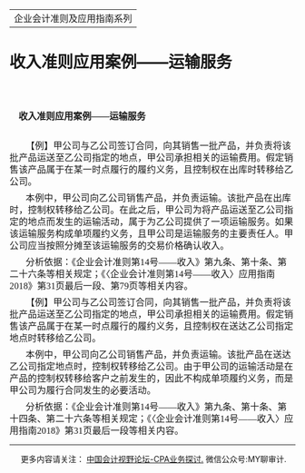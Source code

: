 ﻿<!DOCTYPE HTML PUBLIC "-//W3C//DTD HTML 4.0 Transitional//EN">
<HTML xmlns:o = "urn:schemas-microsoft-com:office:office"><HEAD><TITLE>收入准则应用案例——运输服务</TITLE>
<META content="text/html; charset=gb2312" http-equiv=Content-Type>
<META name=GENERATOR content="MSHTML 11.00.10570.1001"><LINK rel=stylesheet 
href="_template.css"></HEAD>
<BODY>
<DIV id=nsbanner>
<DIV id=bannerrow1>
<TABLE class=bannerparthead>
  <TBODY>
  <TR id=hdr>
    <TD class=runninghead noWrap>企业会计准则及应用指南系列</TD></TR></TBODY></TABLE></DIV>
<DIV id=titlerow>
<H1 class=dtH1>收入准则应用案例——运输服务</H1></DIV></DIV>
<DIV id=nstext><BR>
<H1 
style="MARGIN: 17pt 0cm 16.5pt; TEXT-INDENT: 12.05pt; mso-char-indent-count: 1.0"><A 
name=_Toc72425610></A><A name=_Toc11952166><SPAN 
style="mso-bookmark: _Toc72425610"><SPAN 
style="FONT-SIZE: 12pt; FONT-FAMILY: 宋体; LINE-HEIGHT: 240%; mso-ascii-font-family: Calibri; mso-ascii-theme-font: minor-latin; mso-fareast-theme-font: minor-fareast; mso-hansi-font-family: Calibri; mso-hansi-theme-font: minor-latin; mso-bidi-font-family: 黑体">收入准则应用案例</SPAN></SPAN></A><SPAN 
style="mso-bookmark: _Toc11952166"><SPAN 
style="mso-bookmark: _Toc72425610"><SPAN lang=EN-US 
style="FONT-SIZE: 12pt; LINE-HEIGHT: 240%; mso-bidi-font-family: 黑体"><FONT 
face=Calibri>——</FONT></SPAN></SPAN></SPAN><SPAN 
style="mso-bookmark: _Toc11952166"><SPAN 
style="mso-bookmark: _Toc72425610"><SPAN 
style="FONT-SIZE: 12pt; FONT-FAMILY: 宋体; LINE-HEIGHT: 240%; mso-ascii-font-family: Calibri; mso-ascii-theme-font: minor-latin; mso-fareast-theme-font: minor-fareast; mso-hansi-font-family: Calibri; mso-hansi-theme-font: minor-latin; mso-bidi-font-family: 黑体">运输服务</SPAN></SPAN></SPAN><FONT 
size=6><FONT face=Calibri> <SPAN 
lang=EN-US><o:p></o:p></SPAN></FONT></FONT></H1>
<P class=MsoBodyText 
style="MARGIN: 0cm 0cm 6pt; LINE-HEIGHT: 150%; TEXT-INDENT: 21.4pt; mso-char-indent-count: 2.0"><A 
name=_Hlk54126218><SPAN 
style="FONT-FAMILY: 宋体; LETTER-SPACING: 0.1pt; mso-ascii-theme-font: major-fareast; mso-fareast-theme-font: major-fareast; mso-hansi-theme-font: major-fareast"><FONT 
size=3>【例】甲公司与乙公司签订合同，向其销售一批产品，并负责将该批产品运送至乙公司指定的地点，甲公司承担相关的运输费用。假定销售该产品属于在某一时点履行的履约义务，且控制权在出库时转移给乙公司。<SPAN 
lang=EN-US><o:p></o:p></SPAN></FONT></SPAN></A></P>
<P class=MsoBodyText 
style="MARGIN: 0cm 0cm 6pt; LINE-HEIGHT: 150%; TEXT-INDENT: 21.4pt; mso-char-indent-count: 2.0"><SPAN 
style="mso-bookmark: _Hlk54126218"><SPAN 
style="FONT-FAMILY: 宋体; LETTER-SPACING: 0.1pt; mso-ascii-theme-font: major-fareast; mso-fareast-theme-font: major-fareast; mso-hansi-theme-font: major-fareast"><FONT 
size=3>本例中，甲公司向乙公司销售产品，并负责运输。该批产品在出库时，控制权转移给乙公司。在此之后，甲公司为将产品运送至乙公司指定的地点而发生的运输活动，属于为乙公司提供了一项运输服务。如果该运输服务构成单项履约义务，且甲公司是运输服务的主要责任人。甲公司应当按照分摊至该运输服务的交易价格确认收入。<SPAN 
lang=EN-US><o:p></o:p></SPAN></FONT></SPAN></SPAN></P>
<P class=MsoBodyText 
style="MARGIN: 0cm 0cm 6pt; LINE-HEIGHT: 150%; TEXT-INDENT: 21.4pt; mso-char-indent-count: 2.0"><SPAN 
style="mso-bookmark: _Hlk54126218"><SPAN 
style="FONT-FAMILY: 宋体; LETTER-SPACING: 0.1pt; mso-ascii-theme-font: major-fareast; mso-fareast-theme-font: major-fareast; mso-hansi-theme-font: major-fareast"><FONT 
size=3>分析依据：《企业会计准则第<SPAN lang=EN-US>14</SPAN>号<SPAN 
lang=EN-US>——</SPAN>收入》第九条、第十条、第二十六条等相关规定；《〈企业会计准则第<SPAN 
lang=EN-US>14</SPAN>号<SPAN lang=EN-US>——</SPAN>收入〉应用指南<SPAN 
lang=EN-US>2018</SPAN>》第<SPAN lang=EN-US>31</SPAN>页最后一段、第<SPAN 
lang=EN-US>79</SPAN>页等相关内容。<SPAN 
lang=EN-US><o:p></o:p></SPAN></FONT></SPAN></SPAN></P>
<P class=MsoBodyText 
style="MARGIN: 0cm 0cm 6pt; LINE-HEIGHT: 150%; TEXT-INDENT: 21.4pt; mso-char-indent-count: 2.0"><SPAN 
style="mso-bookmark: _Hlk54126218"><SPAN 
style="FONT-FAMILY: 宋体; LETTER-SPACING: 0.1pt; mso-ascii-theme-font: major-fareast; mso-fareast-theme-font: major-fareast; mso-hansi-theme-font: major-fareast"><FONT 
size=3>【例】甲公司与乙公司签订合同，向其销售一批产品，并负责将该批产品运送至乙公司指定的地点，甲公司承担相关的运输费用。假定销售该产品属于在某一时点履行的履约义务，且控制权在送达乙公司指定地点时转移给乙公司。<SPAN 
lang=EN-US><o:p></o:p></SPAN></FONT></SPAN></SPAN></P>
<P class=MsoBodyText 
style="MARGIN: 0cm 0cm 6pt; LINE-HEIGHT: 150%; TEXT-INDENT: 21.4pt; mso-char-indent-count: 2.0"><SPAN 
style="mso-bookmark: _Hlk54126218"><SPAN 
style="FONT-FAMILY: 宋体; LETTER-SPACING: 0.1pt; mso-ascii-theme-font: major-fareast; mso-fareast-theme-font: major-fareast; mso-hansi-theme-font: major-fareast"><FONT 
size=3>本例中，甲公司向乙公司销售产品，并负责运输。该批产品在送达乙公司指定地点时，控制权转移给乙公司。由于甲公司的运输活动是在产品的控制权转移给客户之前发生的，因此不构成单项履约义务，而是甲公司为履行合同发生的必要活动。<SPAN 
lang=EN-US><o:p></o:p></SPAN></FONT></SPAN></SPAN></P>
<P class=MsoBodyText 
style="MARGIN: 0cm 0cm 6pt; LINE-HEIGHT: 150%; TEXT-INDENT: 21.4pt; mso-char-indent-count: 2.0"><SPAN 
style="mso-bookmark: _Hlk54126218"><SPAN 
style="FONT-FAMILY: 宋体; LETTER-SPACING: 0.1pt; mso-ascii-theme-font: major-fareast; mso-fareast-theme-font: major-fareast; mso-hansi-theme-font: major-fareast"><FONT 
size=3>分析依据：《企业会计准则第<SPAN 
lang=EN-US>14</SPAN>号——收入》第九条、第十条、第十四条、第二十六条等相关规定；《〈企业会计准则第<SPAN 
lang=EN-US>14</SPAN>号——收入〉应用指南<SPAN lang=EN-US>2018</SPAN>》第<SPAN 
lang=EN-US>31</SPAN>页最后一段等相关内容。</FONT></SPAN></SPAN><SPAN lang=EN-US 
style="FONT-FAMILY: 宋体; LETTER-SPACING: 0.1pt; mso-ascii-theme-font: major-fareast; mso-fareast-theme-font: major-fareast; mso-hansi-theme-font: major-fareast"><o:p></o:p></SPAN></P>
<P>
<HR>

<P></P></DIV>
<DIV class=footer>
<P>&nbsp;&nbsp;&nbsp;&nbsp;&nbsp;更多内容请关注： <A 
href="https://bbs.esnai.com/thread-5354530-1-3.html" 
target=_blank>中国会计视野论坛-CPA业务探讨.</A> 微信公众号:MY聊审计.</P></DIV></BODY></HTML>
